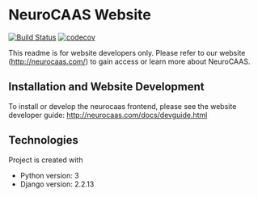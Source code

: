 NeuroCAAS Website
=================

[![Build Status](https://travis-ci.org/jjhbriggs/neurocaas_frontend.svg?branch=master)](https://travis-ci.org/jjhbriggs/neurocaas_frontend)
[![codecov](https://codecov.io/gh/jjhbriggs/neurocaas_frontend/branch/master/graph/badge.svg)](https://codecov.io/gh/jjhbriggs/neurocaas_frontend)

This readme is for website developers only. Please refer to our website (http://neurocaas.com/) to gain access or learn more about NeuroCAAS. 

Installation and Website Development
----------------------------

To install or develop the neurocaas frontend, please see the website developer guide: http://neurocaas.com/docs/devguide.html


Technologies
------------
 Project is created with
- Python version: 3
- Django version: 2.2.13


